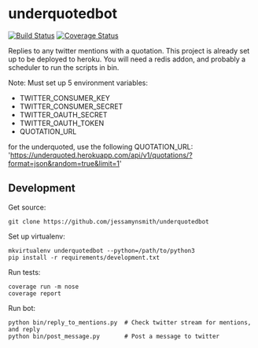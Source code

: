 underquotedbot
==============

[![Build Status](https://travis-ci.org/jessamynsmith/underquotedbot.svg?branch=master)](https://travis-ci.org/jessamynsmith/underquotedbot)
[![Coverage Status](https://coveralls.io/repos/jessamynsmith/twitterbot/badge.svg?branch=master)](https://coveralls.io/r/jessamynsmith/twitterbot?branch=master)

Replies to any twitter mentions with a quotation.
This project is already set up to be deployed to heroku. You will need a redis addon, and probably
a scheduler to run the scripts in bin.

Note: Must set up 5 environment variables:
- TWITTER_CONSUMER_KEY
- TWITTER_CONSUMER_SECRET
- TWITTER_OAUTH_SECRET
- TWITTER_OAUTH_TOKEN
- QUOTATION_URL

for the underquoted, use the following QUOTATION_URL:
'https://underquoted.herokuapp.com/api/v1/quotations/?format=json&random=true&limit=1'

Development
-----------

Get source:

    git clone https://github.com/jessamynsmith/underquotedbot

Set up virtualenv:

    mkvirtualenv underquotedbot --python=/path/to/python3
    pip install -r requirements/development.txt

Run tests:

    coverage run -m nose
    coverage report

Run bot:

    python bin/reply_to_mentions.py  # Check twitter stream for mentions, and reply
    python bin/post_message.py       # Post a message to twitter
